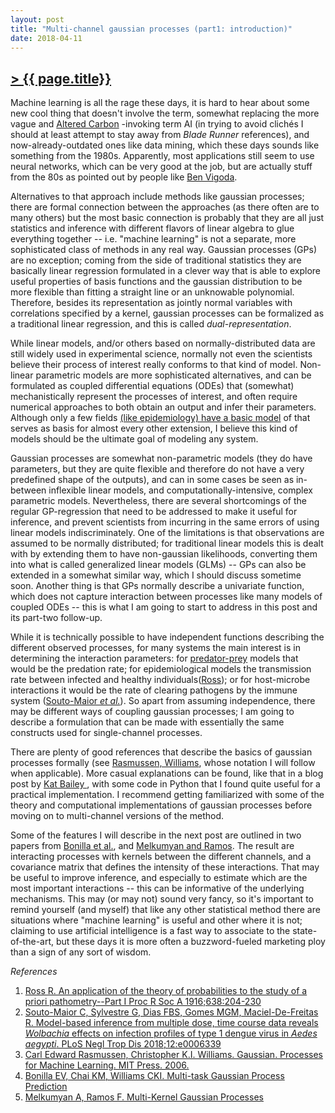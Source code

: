 ```yaml
---
layout: post
title: "Multi-channel gaussian processes (part1: introduction)"
date: 2018-04-11
---
```


## [> {{ page.title}}](https://caesoma.github.io/archive/standalone/2018-04-11-multichannel-gaussian-processes)

Machine learning is all the rage these days, it is hard to hear about some new cool thing that doesn't involve the term, somewhat replacing the more vague and [Altered Carbon](https://motherboard.vice.com/en_us/article/a34dxe/altered-carbon-netflix-review) -invoking term AI (in trying to avoid clichés I should at least attempt to stay away from _Blade Runner_ references), and now-already-outdated ones like data mining, which these days sounds like something from the 1980s.
Apparently, most applications still seem to use neural networks, which can be very good at the job, but are actually stuff from the 80s as pointed out by people like [Ben Vigoda](https://tedxboston.org/speaker/vigoda).

Alternatives to that approach include methods like gaussian processes; there are formal connection between the approaches (as there often are to many others) but the most basic connection is probably that they are all just statistics and inference with different flavors of linear algebra to glue everything together -- i.e. "machine learning" is not a separate, more sophisticated class of methods in any real way.
Gaussian processes (GPs) are no exception; coming from the side of traditional statistics they are basically linear regression formulated in a clever way that is able to explore useful properties of basis functions and the gaussian distribution to be more flexible than fitting a straight line or an unknowable polynomial.
Therefore, besides its representation as jointly normal variables with correlations specified by a kernel, gaussian processes can be formalized as a traditional linear regression, and this is called _dual-representation_.

While linear models, and/or others based on normally-distributed data are still widely used in experimental science, normally not even the scientists believe their process of interest really conforms to that kind of model.
Non-linear parametric models are more sophisticated alternatives, and can be formulated as coupled differential equations (ODEs) that (somewhat) mechanistically represent the processes of interest, and often require numerical approaches to both obtain an output and infer their parameters.
Although only a few fields [(like epidemiology) have a basic model](http://mathworld.wolfram.com/SIRModel.html) of that serves as basis for almost every other extension, I believe this kind of models should be the ultimate goal of modeling any system.

Gaussian processes are somewhat non-parametric models (they do have parameters, but they are quite flexible and therefore do not have a very predefined shape of the outputs), and can in some cases be seen as in-between inflexible linear models, and computationally-intensive, complex parametric models.
Nevertheless, there are several shortcomings of the regular GP-regression that need to be addressed to make it useful for inference, and prevent scientists from incurring in the same errors of using linear models indiscriminately.
One of the limitations is that observations are assumed to be normally distributed; for traditional linear models this is dealt with by extending them to have non-gaussian likelihoods, converting them into what is called generalized linear models (GLMs) -- GPs can also be extended in a somewhat similar way, which I should discuss sometime soon.
Another thing is that GPs normally describe a univariate function, which does not capture interaction between processes like many models of coupled ODEs -- this is what I am going to start to address in this post and its part-two follow-up.

While it is technically possible to have independent functions describing the different observed processes, for many systems the main interest is in determining the interaction parameters: for [predator-prey](http://mathworld.wolfram.com/Lotka-VolterraEquations.html) models that would be the predation rate; for epidemiological models the transmission rate between infected and healthy individuals([Ross](http://rspa.royalsocietypublishing.org/content/92/638/204)); or for host-microbe interactions it would be the rate of clearing pathogens by the immune system
([Souto-Maior _et al._](http://journals.plos.org/plosntds/article?id=10.1371/journal.pntd.0006339)).
So apart from assuming independence, there may be different ways of coupling gaussian processes; I am going to describe a formulation that can be made with essentially the same constructs used for single-channel processes.

There are plenty of good references that describe the basics of gaussian processes formally (see [Rasmussen, Williams](http://www.gaussianprocess.org/gpml/), whose notation I will follow when applicable). More casual explanations can be found, like that in a blog post by [Kat Bailey ](http://katbailey.github.io/post/gaussian-processes-for-dummies/), with some code in Python that I found quite useful for a practical implementation.
I recommend getting familiarized with some of the theory and computational implementations of gaussian processes before moving on to multi-channel versions of the method.

Some of the features I will describe in the next post are outlined in two papers from [Bonilla et al.](https://papers.nips.cc/paper/3189-multi-task-gaussian-process-prediction.pdf), and [Melkumyan and Ramos](https://www.ijcai.org/Proceedings/11/Papers/238.pdf). The result are interacting processes with kernels between the different channels, and a covariance matrix that defines the intensity of these interactions. That may be useful to improve inference, and especially to estimate which are the most important interactions --  this can be informative of the underlying mechanisms.
This may (or may not) sound very fancy, so it's important to remind yourself (and myself) that like any other statistical method there are situations where "machine learning" is useful and other where it is not; claiming to use artificial intelligence is a fast way to associate to the state-of-the-art, but these days it is more often a buzzword-fueled marketing ploy than a sign of any sort of wisdom.

<!-- `-- caetano, {{ page.date | date: "%Y-%m-%d" }}` -->

*References*
1. [Ross R. An application of the theory of probabilities to the study of a priori pathometry--Part I Proc R Soc A 1916;638:204-230](http://rspa.royalsocietypublishing.org/content/92/638/204)
2. [Souto-Maior C, Sylvestre G, Dias FBS, Gomes MGM, Maciel-De-Freitas R. Model-based inference from multiple dose, time course data reveals _Wolbachia_ effects on infection profiles of type 1 dengue virus in _Aedes aegypti_. PLoS Negl Trop Dis 2018;12:e0006339](https://doi.org/10.1371/journal.pntd.0006339)
3. [Carl Edward Rasmussen, Christopher K.I. Williams. Gaussian. Processes for Machine Learning. MIT Press. 2006.](http://www.gaussianprocess.org/gpml/)
4. [Bonilla EV, Chai KM, Williams CKI. Multi-task Gaussian Process Prediction](https://papers.nips.cc/paper/3189-multi-task-gaussian-process-prediction)
5. [Melkumyan A, Ramos F. Multi-Kernel Gaussian Processes](https://www.ijcai.org/Proceedings/11/Papers/238.pdf)
